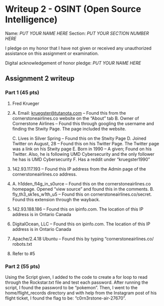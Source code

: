 Writeup 2 - OSINT (Open Source Intelligence)
======

Name: *PUT YOUR NAME HERE*
Section: *PUT YOUR SECTION NUMBER HERE*

I pledge on my honor that I have not given or received any unauthorized assistance on this assignment or examination.

Digital acknowledgement of honor pledge: *PUT YOUR NAME HERE*

## Assignment 2 writeup

### Part 1 (45 pts)

1. Fred Krueger

2. 
	A.	Email: kruegster@tutanota.com – Found this from the cornerstoneairlines.co website on the “About” tab
	B.	Owner of Cornerstone Airlines – Found this through googling the username and finding the Stwity Page. The page included the website.
 
	C.	Lives in Silver Spring – Found this on the Stwity Page
	D.	Joined Twitter on August, 28 – Found this on his Twitter Page. The Twitter page was a link on his Stwity page
	E.	Born in 1990 – A given; Found on his Twitter. Also, he is following UMD Cybersecurity and the only follower he has is UMD Cybersecurity
	F.	Has a reddit under “kruegster1990”

3. 142.93.117.193 – Found this IP address from the Admin page of the 	cornerstoneairlines.co address.

4. 
	A.	h1dden_fl4g_in_s0urce – Found this on the cornerstoneairlines.co homepage. Opened “view source” and found this in the comments.
	B.	fly_th3_sk1es_w1th_u5 – Found this on cornerstoneairlines.co/secret. Found this extension through the wayback. 


5. 142.93.188.186 – Found this on ipinfo.com. The location of this IP address is in Ontario Canada

6. DigitalOcean, LLC – Found this on ipinfo.com. The location of this IP address is in Ontario Canada

7. Apache/2.4.18 Ubuntu – Found this by typing “cornerstoneairlines.co/	robots.txt

8. Refer to #5

### Part 2 (55 pts)

Using the Script given, I added to the code to create a for loop to read through the Rockstar.txt file and test each password. After running the script, I found the password to be “pokemon”. Then, I went to the home/flight_records directory and with help from the Instagram post of his flight ticket, I found the flag to be: “c0rn3rstone-air-27670”.
